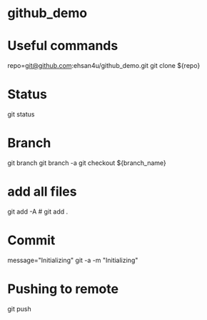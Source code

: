 # github_demo

# Useful commands
repo=git@github.com:ehsan4u/github_demo.git
git clone ${repo}

# Status
git status

# Branch
git branch
git branch -a
git checkout ${branch_name}

# add all files

git add -A # git add .

# Commit
message="Initializing"
git -a -m "Initializing"

# Pushing to remote 
git push